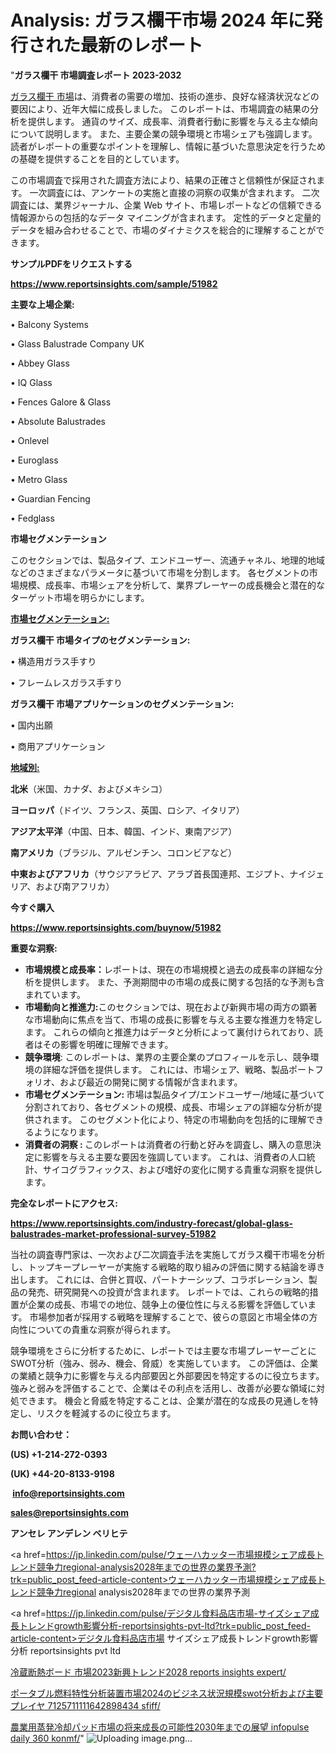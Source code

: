 # Analysis: ガラス欄干市場 2024 年に発行された最新のレポート

"<strong>ガラス欄干 市場調査レポート 2023-2032</strong>

<a href=https://www.reportsinsights.com/sample/51982>ガラス欄干 市場</a>は、消費者の需要の増加、技術の進歩、良好な経済状況などの要因により、近年大幅に成長しました。 このレポートは、市場調査の結果の分析を提供します。 通貨のサイズ、成長率、消費者行動に影響を与える主な傾向について説明します。 また、主要企業の競争環境と市場シェアも強調します。 読者がレポートの重要なポイントを理解し、情報に基づいた意思決定を行うための基礎を提供することを目的としています。

この市場調査で採用された調査方法により、結果の正確さと信頼性が保証されます。 一次調査には、アンケートの実施と直接の洞察の収集が含まれます。 二次調査には、業界ジャーナル、企業 Web サイト、市場レポートなどの信頼できる情報源からの包括的なデータ マイニングが含まれます。 定性的データと定量的データを組み合わせることで、市場のダイナミクスを総合的に理解することができます。

<strong><b>サンプルPDFをリクエストする</b></strong>

<a href=https://www.reportsinsights.com/sample/51982><strong><u>https://www.reportsinsights.com/sample/51982</u></strong></a>

<strong>主要な上場企業:</strong>

• Balcony Systems

• Glass Balustrade Company UK

• Abbey Glass

• IQ Glass

• Fences Galore & Glass

• Absolute Balustrades

• Onlevel

• Euroglass

• Metro Glass

• Guardian Fencing

• Fedglass

<strong>市場セグメンテーション</strong>

このセクションでは、製品タイプ、エンドユーザー、流通チャネル、地理的地域などのさまざまなパラメータに基づいて市場を分割します。 各セグメントの市場規模、成長率、市場シェアを分析して、業界プレーヤーの成長機会と潜在的なターゲット市場を明らかにします。

<strong><u>市場セグメンテーション</u></strong><strong><u>:</u></strong>

<strong>ガラス欄干 市場タイプのセグメンテーション:</strong>

• 構造用ガラス手すり

• フレームレスガラス手すり

<strong>ガラス欄干 市場アプリケーションのセグメンテーション:</strong>

• 国内出願

• 商用アプリケーション

<strong><u>地域別</u></strong><strong><u>:</u></strong>

<strong>北米</strong>（米国、カナダ、およびメキシコ）

<strong>ヨーロッパ</strong>（ドイツ、フランス、英国、ロシア、イタリア）

<strong>アジア太平洋</strong>（中国、日本、韓国、インド、東南アジア）

<strong>南アメリカ</strong>（ブラジル、アルゼンチン、コロンビアなど）

<strong>中東およびアフリカ</strong>（サウジアラビア、アラブ首長国連邦、エジプト、ナイジェリア、および南アフリカ）

<strong>今すぐ購入</strong>

<a href=https://www.reportsinsights.com/buynow/51982><strong><u>https://www.reportsinsights.com/buynow/51982</u></strong></a>

<strong>重要な洞察:</strong>
<ul>
  <li><strong>市場規模と成長率：</strong>レポートは、現在の市場規模と過去の成長率の詳細な分析を提供します。 また、予測期間中の市場の成長に関する包括的な予測も含まれています。</li>
  <li><strong>市場動向と推進力:</strong>このセクションでは、現在および新興市場の両方の顕著な市場動向に焦点を当て、市場の成長に影響を与える主要な推進力を特定します。 これらの傾向と推進力はデータと分析によって裏付けられており、読者はその影響を明確に理解できます。</li>
  <li><strong>競争環境</strong>: このレポートは、業界の主要企業のプロフィールを示し、競争環境の詳細な評価を提供します。 これには、市場シェア、戦略、製品ポートフォリオ、および最近の開発に関する情報が含まれます。</li>
  <li><strong>市場セグメンテーション: </strong>市場は製品タイプ/エンドユーザー/地域に基づいて分割されており、各セグメントの規模、成長、市場シェアの詳細な分析が提供されます。 このセグメント化により、特定の市場動向を包括的に理解できるようになります。</li>
  <li><strong>消費者の洞察 : </strong>このレポートは消費者の行動と好みを調査し、購入の意思決定に影響を与える主要な要因を強調しています。 これは、消費者の人口統計、サイコグラフィックス、および嗜好の変化に関する貴重な洞察を提供します。</li>
</ul>
<strong>完全なレポートにアクセス:</strong>

<a href=https://www.reportsinsights.com/industry-forecast/global-glass-balustrades-market-professional-survey-51982><strong><u><b>https://www.reportsinsights.com/industry-forecast/global-glass-balustrades-market-professional-survey-51982</b></u></strong></a>

当社の調査専門家は、一次および二次調査手法を実施してガラス欄干市場を分析し、トップキープレーヤーが実施する戦略的取り組みの評価に関する結論を導き出します。 これには、合併と買収、パートナーシップ、コラボレーション、製品の発売、研究開発への投資が含まれます。 レポートでは、これらの戦略的措置が企業の成長、市場での地位、競争上の優位性に与える影響を評価しています。 市場参加者が採用する戦略を理解することで、彼らの意図と市場全体の方向性についての貴重な洞察が得られます。

競争環境をさらに分析するために、レポートでは主要な市場プレーヤーごとにSWOT分析（強み、弱み、機会、脅威）を実施しています。 この評価は、企業の業績と競争力に影響を与える内部要因と外部要因を特定するのに役立ちます。 強みと弱みを評価することで、企業はその利点を活用し、改善が必要な領域に対処できます。 機会と脅威を特定することは、企業が潜在的な成長の見通しを特定し、リスクを軽減するのに役立ちます。

<strong>お問い合わせ：</strong>

<strong>(US) +1-214-272-0393</strong>

<strong>(UK) +44-20-8133-9198</strong>

<strong> </strong><a href=info@reportsinsights.com><strong><u>info@reportsinsights.com</u></strong></a>

<a href=sales@reportsinsights.com><strong><u>sales@reportsinsights.com</u></strong></a>

<strong>アンセレ アンデレン ベリヒテ</strong>

<a href=https://jp.linkedin.com/pulse/ウェーハカッター市場規模シェア成長トレンド競争力regional-analysis2028年までの世界の業界予測?trk=public_post_feed-article-content>ウェーハカッター市場規模シェア成長トレンド競争力regional analysis2028年までの世界の業界予測</a>

<a href=https://jp.linkedin.com/pulse/デジタル食料品店市場-サイズシェア成長トレンドgrowth影響分析-reportsinsights-pvt-ltd?trk=public_post_feed-article-content>デジタル食料品店市場 サイズシェア成長トレンドgrowth影響分析 reportsinsights pvt ltd</a>

<a href=https://www.linkedin.com/pulse/冷蔵断熱ボード-市場2023新興トレンド2028-reports-insights-expert/>冷蔵断熱ボード 市場2023新興トレンド2028 reports insights expert/</a>

<a href=https://www.linkedin.com/pulse/ポータブル燃料特性分析装置市場2024のビジネス状況規模swot分析および主要プレイヤ-7125711111642898434-sfiff/>ポータブル燃料特性分析装置市場2024のビジネス状況規模swot分析および主要プレイヤ 7125711111642898434 sfiff/</a>

<a href=https://www.linkedin.com/pulse/農業用蒸発冷却パッド市場の将来成長の可能性2030年までの展望-infopulse-daily-360-konmf/>農業用蒸発冷却パッド市場の将来成長の可能性2030年までの展望 infopulse daily 360 konmf/</a>"
![Uploading image.png…]()
